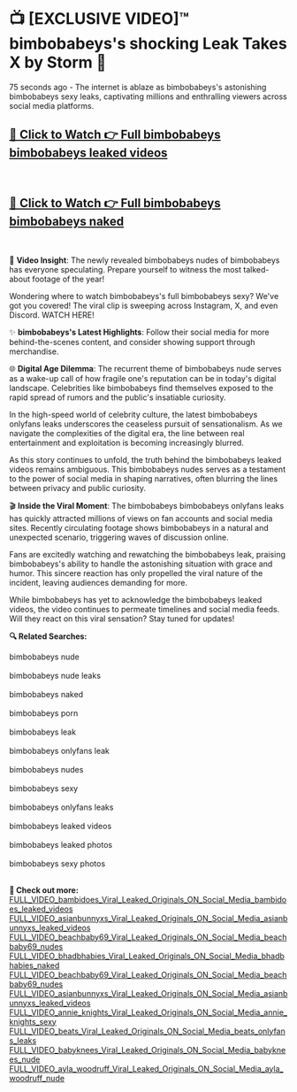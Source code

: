 # 📺 [EXCLUSIVE VIDEO]™ bimbobabeys's shocking Leak Takes X by Storm 🚀

75 seconds ago - The internet is ablaze as bimbobabeys's astonishing bimbobabeys sexy leaks, captivating millions and enthralling viewers across social media platforms.

<h2><a href="https://github-6l9.pages.dev/link1">🔗 Click to Watch 👉 Full bimbobabeys bimbobabeys leaked videos</a></h2><br>
<h2><a href="https://github-6l9.pages.dev/link2">🔗 Click to Watch 👉 Full bimbobabeys bimbobabeys naked</a></h2><br>

🎥 **Video Insight**: The newly revealed bimbobabeys nudes of bimbobabeys has everyone speculating. Prepare yourself to witness the most talked-about footage of the year!

Wondering where to watch bimbobabeys's full bimbobabeys sexy? We've got you covered! The viral clip is sweeping across Instagram, X, and even Discord. WATCH HERE!

✨ **bimbobabeys's Latest Highlights**: Follow their social media for more behind-the-scenes content, and consider showing support through merchandise.

🌐 **Digital Age Dilemma**: The recurrent theme of bimbobabeys nude serves as a wake-up call of how fragile one's reputation can be in today's digital landscape. Celebrities like bimbobabeys find themselves exposed to the rapid spread of rumors and the public's insatiable curiosity.

In the high-speed world of celebrity culture, the latest bimbobabeys onlyfans leaks underscores the ceaseless pursuit of sensationalism. As we navigate the complexities of the digital era, the line between real entertainment and exploitation is becoming increasingly blurred.

As this story continues to unfold, the truth behind the bimbobabeys leaked videos remains ambiguous. This bimbobabeys nudes serves as a testament to the power of social media in shaping narratives, often blurring the lines between privacy and public curiosity.

🎬 **Inside the Viral Moment**: The bimbobabeys bimbobabeys onlyfans leaks has quickly attracted millions of views on fan accounts and social media sites. Recently circulating footage shows bimbobabeys in a natural and unexpected scenario, triggering waves of discussion online.

Fans are excitedly watching and rewatching the bimbobabeys leak, praising bimbobabeys's ability to handle the astonishing situation with grace and humor. This sincere reaction has only propelled the viral nature of the incident, leaving audiences demanding for more.

While bimbobabeys has yet to acknowledge the bimbobabeys leaked videos, the video continues to permeate timelines and social media feeds. Will they react on this viral sensation? Stay tuned for updates!

<strong>🔍 Related Searches:</strong>

bimbobabeys nude
<br><br>
bimbobabeys nude leaks
<br><br>
bimbobabeys naked
<br><br>
bimbobabeys porn
<br><br>
bimbobabeys leak
<br><br>
bimbobabeys onlyfans leak
<br><br>
bimbobabeys nudes
<br><br>
bimbobabeys sexy
<br><br>
bimbobabeys onlyfans leaks
<br><br>
bimbobabeys leaked videos
<br><br>
bimbobabeys leaked photos
<br><br>
bimbobabeys sexy photos
<br><br>



<strong>🔗 Check out more:</strong><br>
<a href="./FULL_VIDEO_bambidoes_Viral_Leaked_Originals_ON_Social_Media_bambidoes_leaked_videos.md">FULL_VIDEO_bambidoes_Viral_Leaked_Originals_ON_Social_Media_bambidoes_leaked_videos</a><br>
<a href="./FULL_VIDEO_asianbunnyxs_Viral_Leaked_Originals_ON_Social_Media_asianbunnyxs_leaked_videos.md">FULL_VIDEO_asianbunnyxs_Viral_Leaked_Originals_ON_Social_Media_asianbunnyxs_leaked_videos</a><br>
<a href="./FULL_VIDEO_beachbaby69_Viral_Leaked_Originals_ON_Social_Media_beachbaby69_nudes.md">FULL_VIDEO_beachbaby69_Viral_Leaked_Originals_ON_Social_Media_beachbaby69_nudes</a><br>
<a href="./FULL_VIDEO_bhadbhabies_Viral_Leaked_Originals_ON_Social_Media_bhadbhabies_naked.md">FULL_VIDEO_bhadbhabies_Viral_Leaked_Originals_ON_Social_Media_bhadbhabies_naked</a><br>
<a href="./FULL_VIDEO_beachbaby69_Viral_Leaked_Originals_ON_Social_Media_beachbaby69_nudes.md">FULL_VIDEO_beachbaby69_Viral_Leaked_Originals_ON_Social_Media_beachbaby69_nudes</a><br>
<a href="./FULL_VIDEO_asianbunnyxs_Viral_Leaked_Originals_ON_Social_Media_asianbunnyxs_leaked_videos.md">FULL_VIDEO_asianbunnyxs_Viral_Leaked_Originals_ON_Social_Media_asianbunnyxs_leaked_videos</a><br>
<a href="./FULL_VIDEO_annie_knights_Viral_Leaked_Originals_ON_Social_Media_annie_knights_sexy.md">FULL_VIDEO_annie_knights_Viral_Leaked_Originals_ON_Social_Media_annie_knights_sexy</a><br>
<a href="./FULL_VIDEO_beats_Viral_Leaked_Originals_ON_Social_Media_beats_onlyfans_leaks.md">FULL_VIDEO_beats_Viral_Leaked_Originals_ON_Social_Media_beats_onlyfans_leaks</a><br>
<a href="./FULL_VIDEO_babyknees_Viral_Leaked_Originals_ON_Social_Media_babyknees_nude.md">FULL_VIDEO_babyknees_Viral_Leaked_Originals_ON_Social_Media_babyknees_nude</a><br>
<a href="./FULL_VIDEO_ayla_woodruff_Viral_Leaked_Originals_ON_Social_Media_ayla_woodruff_nude.md">FULL_VIDEO_ayla_woodruff_Viral_Leaked_Originals_ON_Social_Media_ayla_woodruff_nude</a><br>
